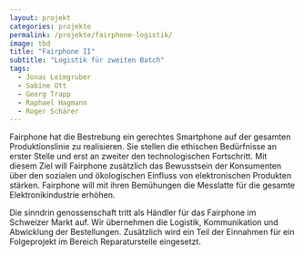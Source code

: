```yaml
---
layout: projekt
categories: projekte
permalink: /projekte/fairphone-logistik/
image: tbd
title: "Fairphone II"
subtitle: "Logistik für zweiten Batch"
tags:
  - Jonas Leimgruber
  - Sabine Ott
  - Georg Trapp
  - Raphael Hagmann
  - Roger Schärer
---
```


Fairphone hat die Bestrebung ein gerechtes Smartphone auf der gesamten Produktionslinie zu realisieren. Sie stellen die ethischen Bedürfnisse an erster Stelle und erst an zweiter den technologischen Fortschritt. Mit diesem Ziel will Fairphone zusätzlich das Bewusstsein der Konsumenten über den sozialen und ökologischen Einfluss von elektronischen Produkten stärken. Fairphone will mit ihren Bemühungen die Messlatte für die gesamte Elektronikindustrie erhöhen.

Die sinndrin genossenschaft tritt als Händler für das Fairphone im Schweizer Markt auf. Wir übernehmen die Logistik, Kommunikation und Abwicklung der Bestellungen. Zusätzlich wird ein Teil der Einnahmen für ein Folgeprojekt im Bereich Reparaturstelle eingesetzt.
